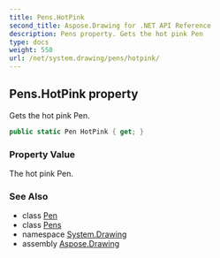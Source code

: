 ```yaml
---
title: Pens.HotPink
second_title: Aspose.Drawing for .NET API Reference
description: Pens property. Gets the hot pink Pen
type: docs
weight: 550
url: /net/system.drawing/pens/hotpink/
---
```

## Pens.HotPink property

Gets the hot pink Pen.

```csharp
public static Pen HotPink { get; }
```

### Property Value

The hot pink Pen.

### See Also

* class [Pen](../../pen/)
* class [Pens](../)
* namespace [System.Drawing](../../pens/)
* assembly [Aspose.Drawing](../../../)


